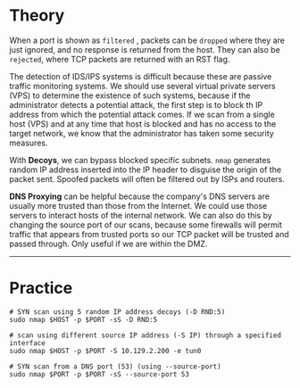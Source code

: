
# Theory

When a port is shown as `filtered` , packets can be `dropped` where they are just ignored, and no response is returned from the host. They can also be `rejected`, where TCP packets are returned with an RST flag.

The detection of IDS/IPS systems is difficult because these are passive traffic monitoring systems. We should use several virtual private servers (VPS) to determine the existence of such systems, because if the administrator detects a potential attack, the first step is to block th IP address from which the potential attack comes. If we scan from a single host (VPS) and at any time that host is blocked and has no access to the target network, we know that the administrator has taken some security measures.

With **Decoys**, we can bypass blocked specific subnets. `nmap` generates random IP address inserted into the IP header to disguise the origin of the packet sent. Spoofed packets will often be filtered out by ISPs and routers. 

**DNS Proxying** can be helpful because the company's DNS servers are usually more trusted than those from the Internet. We could use those servers to interact hosts of the internal network. We can also do this by changing the source port of our scans, because some firewalls will permit traffic that appears from trusted ports so our TCP packet will be trusted and passed through. Only useful if we are within the DMZ.

---

# Practice

```shell
# SYN scan using 5 random IP address decoys (-D RND:5)
sudo nmap $HOST -p $PORT -sS -D RND:5

# scan using different source IP address (-S IP) through a specified interface
sudo nmap $HOST -p $PORT -S 10.129.2.200 -e tun0

# SYN scan from a DNS port (53) (using --source-port)
sudo nmap $PORT -p $PORT -sS --source-port 53
```